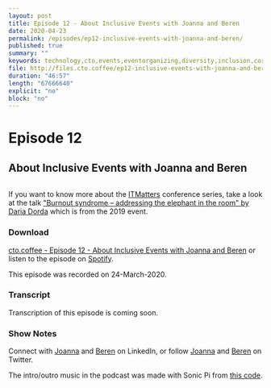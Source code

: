 ```yaml
---
layout: post
title: Episode 12 - About Inclusive Events with Joanna and Beren
date: 2020-04-23
permalink: /episodes/ep12-inclusive-events-with-joanna-and-beren/
published: true
summary: ""
keywords: technology,cto,events,eventorganizing,diversity,inclusion,coronavirus
file: http://files.cto.coffee/ep12-inclusive-events-with-joanna-and-beren/cto.coffee-ep12-inclusive-events-with-joanna-and-beren.mp3
duration: "46:57"
length: "67666640"
explicit: "no" 
block: "no"
---
```


# Episode 12
## About Inclusive Events with Joanna and Beren

<p>
  <img class="aboutimg" src="" />

</p>
<div style='clear: both;'></div>



If you want to know more about the [ITMatters][itmatters] conference series, take a look at the talk ["Burnout syndrome – addressing the elephant in the room" by Daria Dorda](https://www.youtube.com/watch?v=t05VCUgrQ48n) which is from the 2019 event.


### Download

[cto.coffee - Episode 12 - About Inclusive Events with Joanna and Beren]({{page.file}}) or listen to the episode on [Spotify][spotify-show].

This episode was recorded on 24-March-2020.

### Transcript

Transcription of this episode is coming soon.

### Show Notes

Connect with [Joanna][joanna-linkedin] and [Beren][beren-linkedin] on LinkedIn, or follow [Joanna][joanna-twitter] and [Beren][beren-twitter] on Twitter.


The intro/outro music in the podcast was made with Sonic Pi from [this code][intro-music].

[contact]: /contact/
[benjamin]: https://twitter.com/benjamin
[joanna-twitter]: https://twitter.com/joanna_mocko
[beren-twitter]: https://twitter.com/isleoftesting
[joanna-linkedin]: https://www.linkedin.com/in/joanna-mo%C4%87ko-%C5%82azarewicz-33051471/
[beren-linkedin]: https://www.linkedin.com/in/berenvd/
[spotify-show]: https://open.spotify.com/show/1tTIPMUw3jT882J0dprLYq
[intro-music]: https://github.com/benjmin-r/music/blob/master/2017-12-04_cto.coffee-intro.rb
[itmatters]: https://itmatters.pl/

